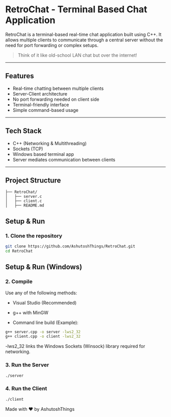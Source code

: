 # RetroChat - Terminal Based Chat Application

RetroChat is a terminal-based real-time chat application built using C++. It allows multiple clients to communicate through a central server without the need for port forwarding or complex setups.

> Think of it like old-school LAN chat but over the internet!

---

## Features
- Real-time chatting between multiple clients
- Server-Client architecture
- No port forwarding needed on client side
- Terminal-friendly interface
- Simple command-based usage

---

## Tech Stack
- C++ (Networking & Multithreading)
- Sockets (TCP)
- Windows based terminal app
- Server mediates communication between clients

---

## Project Structure
```
├── RetroChat/
│   ├── server.c
│   ├── client.c
│   ├── README.md
```
## Setup & Run

### 1. Clone the repository
```bash
git clone https://github.com/AshutoshThings/RetroChat.git
cd RetroChat
```
## Setup & Run (Windows)

### 2. Compile

Use any of the following methods:

- Visual Studio (Recommended)

- g++ with MinGW

- Command line build (Example):
```bash
g++ server.cpp -o server -lws2_32
g++ client.cpp -o client -lws2_32
```
-lws2_32 links the Windows Sockets (Winsock) library required for networking.

### 3. Run the Server
```bash
./server
```
### 4. Run the Client
```bash
./client
```

Made with ❤️ by AshutoshThings
